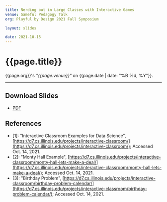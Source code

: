 ```yaml
---
title: Nerding out in Large Classes with Interactive Games 
venue: Gameful Pedagogy Talk
org: Playful by Design 2021 Fall Symposium

layout: slides

date: 2021-10-15
---
```


# {{page.title}}
{{page.org}}'s *"{{page.venue}}"* on {{page.date | date: "%B %d, %Y"}}.

<hr>

## Download Slides

- [PDF](waf_pbd21.pdf)

## References

- \[1\]: "Interactive Classroom Examples for Data Science", [https://d7.cs.illinois.edu/projects/interactive-classroom/](https://d7.cs.illinois.edu/projects/interactive-classroom/); Accessed Oct. 14, 2021.
- \[2\]: "Monty Hall Example", [https://d7.cs.illinois.edu/projects/interactive-classroom/monty-hall-lets-make-a-deal/](https://d7.cs.illinois.edu/projects/interactive-classroom/monty-hall-lets-make-a-deal/); Accessed Oct. 14, 2021.
- \[3\]: "Birthday Problem", [https://d7.cs.illinois.edu/projects/interactive-classroom/birthday-problem-calendar/](https://d7.cs.illinois.edu/projects/interactive-classroom/birthday-problem-calendar/); Accessed Oct. 14, 2021.
